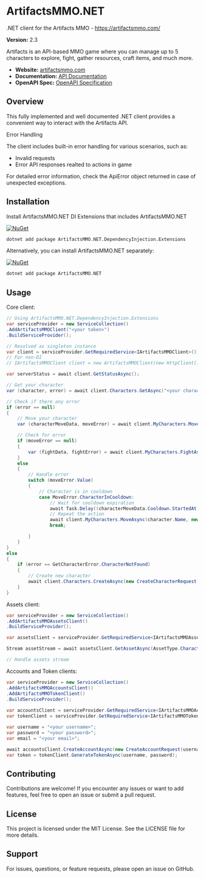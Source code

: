 # ArtifactsMMO.NET
.NET client for the Artifacts MMO - https://artifactsmmo.com/

**Version:** 2.3

Artifacts is an API-based MMO game where you can manage up to 5 characters to explore, fight, gather resources, craft items, and much more.

- **Website:** [artifactsmmo.com](https://artifactsmmo.com/)
- **Documentation:** [API Documentation](https://docs.artifactsmmo.com/)
- **OpenAPI Spec:** [OpenAPI Specification](https://api.artifactsmmo.com/openapi.json)

## Overview

This fully implemented and well documented .NET client provides a convenient way to interact with the Artifacts API.

Error Handling

The client includes built-in error handling for various scenarios, such as:

- Invalid requests
- Error API responses realted to actions in game

For detailed error information, check the ApiError object returned in case of unexpected exceptions.

## Installation

Install ArtifactsMMO.NET DI Extensions that includes ArtifactsMMO.NET

[![NuGet](https://img.shields.io/nuget/v/ArtifactsMMO.NET.DependencyInjection.Extensions.svg?style=flat-square&label=nuget)](https://www.nuget.org/packages/ArtifactsMMO.NET.DependencyInjection.Extensions/)

```bash
dotnet add package ArtifactsMMO.NET.DependencyInjection.Extensions
```

Alternatively, you can install ArtifactsMMO.NET separately:

[![NuGet](https://img.shields.io/nuget/v/ArtifactsMMO.NET.svg?style=flat-square&label=nuget)](https://www.nuget.org/packages/ArtifactsMMO.NET/)

```bash
dotnet add package ArtifactsMMO.NET
```

## Usage

Core client:

```csharp
// Using ArtifactsMMO.NET.DependencyInjection.Extensions
var serviceProvider = new ServiceCollection()
.AddArtifactsMMOClient("<your token>")
.BuildServiceProvider();

// Resolved as singleton instance
var client = serviceProvider.GetRequiredService<IArtifactsMMOClient>();
// For non-DI
// IArtifactsMMOClient client = new ArtifactsMMOClient(new HttpClient(), "<your token>");

var serverStatus = await client.GetStatusAsync();

// Get your character
var (character, error) = await client.Characters.GetAsync("<your character name>");

// Check if there any error
if (error == null)
{
    // Move your character
    var (characterMoveData, moveError) = await client.MyCharacters.MoveAsync(character.Name, new MoveRequest(1, 1));

    // Check for error
    if (moveError == null)
    {
        var (fightData, fightError) = await client.MyCharacters.FightAsync(characterMoveData.Character.Name);
    }
    else
    {
        // Handle error
        switch (moveError.Value)
        {
            // Character is in cooldown
            case MoveError.CharacterInCooldown:
                // Wait for cooldown expiration
                await Task.Delay((characterMoveData.Cooldown.StartedAt - characterMoveData.Cooldown.Expiration).Microseconds);
                // Repeat the action
                await client.MyCharacters.MoveAsync(character.Name, new MoveRequest(1, 1));
                break;

        }
    }
}
else
{
    if (error == GetCharacterError.CharacterNotFound)
    {
        // Create new character
        await client.Characters.CreateAsync(new CreateCharacterRequest("<your desired character name>", SkinCode.Men3));
    }
}
```

Assets client:

```csharp
var serviceProvider = new ServiceCollection()
.AddArtifactsMMOAssetsClient()
.BuildServiceProvider();

var assetsClient = serviceProvider.GetRequiredService<IArtifactsMMOAssetsClient>();

Stream assetStream = await assetsClient.GetAssetAsync(AssetType.Characters, "men3");

// Handle assets stream
```

Accounts and Token clients:

```csharp
var serviceProvider = new ServiceCollection()
.AddArtifactsMMOAccountsClient()
.AddArtifactsMMOTokenClient()
.BuildServiceProvider();
            
var accountsClient = serviceProvider.GetRequiredService<IArtifactsMMOAccountsClient>();
var tokenClient = serviceProvider.GetRequiredService<IArtifactsMMOTokenClient>();

var username = "<your username>";
var password = "<your password>";
var email = "<your email>";

await accountsClient.CreateAccountAsync(new CreateAccountRequest(username, password, email));
var token = tokenClient.GenerateTokenAsync(username, password);
```

## Contributing

Contributions are welcome! If you encounter any issues or want to add features, feel free to open an issue or submit a pull request.

## License

This project is licensed under the MIT License. See the LICENSE file for more details.

## Support

For issues, questions, or feature requests, please open an issue on GitHub.
